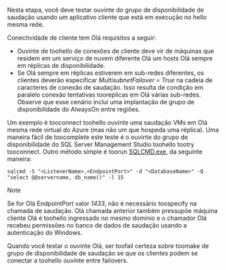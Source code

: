 Nesta etapa, você deve testar ouvinte do grupo de disponibilidade de saudação usando um aplicativo cliente que está em execução no hello mesma rede.

Conectividade de cliente tem Olá requisitos a seguir:

* Ouvinte de toohello de conexões de cliente deve vir de máquinas que residem em um serviço de nuvem diferente Olá um hosts Olá sempre em réplicas de disponibilidade.
* Se Olá sempre em réplicas estiverem em sub-redes diferentes, os clientes deverão especificar *MultisubnetFailover = True* na cadeia de caracteres de conexão de saudação. Isso resulta de condição em paralelo conexão tentativas tooreplicas em Olá várias sub-redes. Observe que esse cenário inclui uma implantação de grupo de disponibilidade do AlwaysOn entre regiões.

Um exemplo é tooconnect toohello ouvinte uma saudação VMs em Olá mesma rede virtual do Azure (mas não um que hospeda uma réplica). Uma maneira fácil de toocomplete este teste é o ouvinte do grupo de disponibilidade do SQL Server Management Studio toohello tootry tooconnect. Outro método simple é toorun [SQLCMD.exe](https://technet.microsoft.com/library/ms162773.aspx), da seguinte maneira:

    sqlcmd -S "<ListenerName>,<EndpointPort>" -d "<DatabaseName>" -Q "select @@servername, db_name()" -l 15

> [!NOTE]
> Se for Olá EndpointPort valor *1433*, não é necessário toospecify na chamada de saudação. Olá chamada anterior também pressupõe máquina cliente Olá é toohello ingressado no mesmo domínio e o chamador Olá recebeu permissões no banco de dados de saudação usando a autenticação do Windows.
> 
> 

Quando você testar o ouvinte Olá, ser toofail certeza sobre toomake de grupo de disponibilidade de saudação se que os clientes podem se conectar a toohello ouvinte entre failovers.

